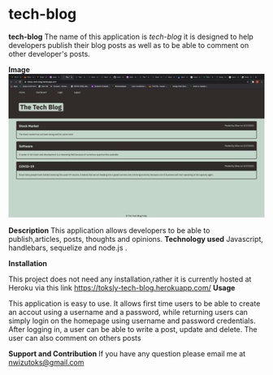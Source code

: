 # tech-blog
<strong>tech-blog</strong>
The name of this application is <i>tech-blog</i> it is designed to help developers publish their blog posts as well as to be able to comment on other developer's  posts.

<strong>Image</strong>
![](images/screenShot.png)

<strong>Description</strong>
This application allows developers to be able to publish,articles, posts, thoughts and opinions.
<strong>Technology used</strong>
 Javascript, handlebars, sequelize and node.js . 

<strong>Installation</strong>

This project does not need any installation,rather it is currently hosted at Heroku via this link
https://toksly-tech-blog.herokuapp.com/
<strong>Usage</strong>

This application is easy to use. It allows first time users to be able to create an accout using a username and a password, while returning users can simply login on the homepage using username and password credentials. After logging in, a user can be able to write a post, update and delete. The user can also comment on others posts

<strong>Support and Contribution</strong>
If you have any question please email me at nwizutoks@gmail.com
